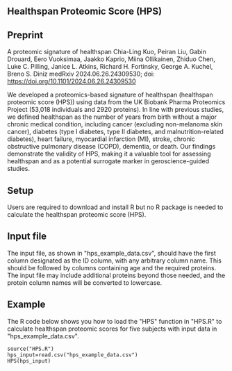 ## Healthspan Proteomic Score (HPS)

## Preprint
A proteomic signature of healthspan
Chia-Ling Kuo, Peiran Liu, Gabin Drouard, Eero Vuoksimaa, Jaakko Kaprio, Miina Ollikainen, Zhiduo Chen, Luke C. Pilling, Janice L. Atkins, Richard H. Fortinsky, George A. Kuchel, Breno S. Diniz
medRxiv 2024.06.26.24309530; doi: https://doi.org/10.1101/2024.06.26.24309530

We developed a proteomics-based signature of healthspan (healthspan proteomic score (HPS)) using data from the UK Biobank Pharma Proteomics Project (53,018 individuals and 2920 proteins). In line with previous studies, we defined healthspan as the number of years from birth without a major chronic medical condition, including cancer (excluding non-melanoma skin cancer), diabetes (type I diabetes, type II diabetes, and malnutrition-related diabetes), heart failure, myocardial infarction (MI), stroke, chronic obstructive pulmonary disease (COPD), dementia, or death. Our findings demonstrate the validity of HPS, making it a valuable tool for assessing healthspan and as a potential surrogate marker in geroscience-guided studies.

## Setup
Users are required to download and install R but no R package is needed to calculate the healthspan proteomic score (HPS).

## Input file
The input file, as shown in "hps_example_data.csv", should have the first column designated as the ID column, with any arbitrary column name. This should be followed by columns containing age and the required proteins. The input file may include additional proteins beyond those needed, and the protein column names will be converted to lowercase.

## Example
The R code below shows you how to load the "HPS" function in "HPS.R" to calculate healthspan proteomic scores for five subjects with input data in "hps_example_data.csv".
```
source("HPS.R")
hps_input=read.csv("hps_example_data.csv")
HPS(hps_input)
```
